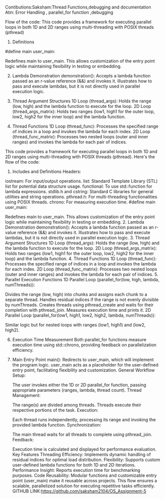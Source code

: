 Contibutions:Saksham:Thread Functions,debugging and documentation
             Atin: Error Handling , parallel_for function ,debugging 

Flow of the code:
    This code provides a framework for executing parallel loops in both 1D and 2D ranges using multi-threading with POSIX threads (pthread)

1. Definitions

#define main user_main:

Redefines main to user_main. This allows customization of the entry point logic while maintaining flexibility in testing or embedding.

2. Lambda Demonstration
demonstration():
Accepts a lambda function passed as an r-value reference (&&) and invokes it.
Illustrates how to pass and execute lambdas, but it is not directly used in parallel execution logic.

3. Thread Argument Structures
1D Loop (thread_args):
Holds the range (low, high) and the lambda function to execute for the loop.
2D Loop (thread_args_matrix):
Holds two ranges (low1, high1 for the outer loop, low2, high2 for the inner loop) and the lambda function.

4. Thread Functions
1D Loop (thread_func):
Processes the specified range of indices in a loop and invokes the lambda for each index.
2D Loop (thread_func_matrix):
Processes two nested loops (outer and inner ranges) and invokes the lambda for each pair of indices.


This code provides a framework for executing parallel loops in both 1D and 2D ranges using multi-threading with POSIX threads (pthread). Here's the flow of the code:

1. Includes and Definitions
Headers:

iostream: For input/output operations.
list: Standard Template Library (STL) list for potential data structure usage.
functional: To use std::function for lambda expressions.
stdlib.h and cstring: Standard C libraries for general utilities and string operations.
pthread.h: For multi-threading functionalities using POSIX threads.
chrono: For measuring execution time.
#define main user_main:

Redefines main to user_main. This allows customization of the entry point logic while maintaining flexibility in testing or embedding.
2. Lambda Demonstration
demonstration():
Accepts a lambda function passed as an r-value reference (&&) and invokes it.
Illustrates how to pass and execute lambdas, but it is not directly used in parallel execution logic.
3. Thread Argument Structures
1D Loop (thread_args):
Holds the range (low, high) and the lambda function to execute for the loop.
2D Loop (thread_args_matrix):
Holds two ranges (low1, high1 for the outer loop, low2, high2 for the inner loop) and the lambda function.
4. Thread Functions
1D Loop (thread_func):
Processes the specified range of indices in a loop and invokes the lambda for each index.
2D Loop (thread_func_matrix):
Processes two nested loops (outer and inner ranges) and invokes the lambda for each pair of indices.
5. Parallel Execution Functions
1D Parallel Loop (parallel_for(low, high, lambda, numThreads)):

Divides the range (low, high) into chunks and assigns each chunk to a separate thread.
Handles residual indices if the range is not evenly divisible by numThreads.
Creates threads using pthread_create and waits for their completion with pthread_join.
Measures execution time and prints it.
2D Parallel Loop (parallel_for(low1, high1, low2, high2, lambda, numThreads)):

Similar logic but for nested loops with ranges (low1, high1) and (low2, high2).

6. Execution Time Measurement
Both parallel_for functions measure execution time using std::chrono, providing feedback on parallelization efficiency.
7. Main Entry Point
main():
Redirects to user_main, which will implement the program logic.
user_main acts as a placeholder for the user-defined entry point, facilitating flexibility and customization.
    General Workflow
    Setup:

    The user invokes either the 1D or 2D parallel_for function, passing appropriate parameters (ranges, lambda, thread count).
    Thread Management:

    The range(s) are divided among threads. Threads execute their respective portions of the task.
    Execution:

    Each thread runs independently, processing its range and invoking the provided lambda function.
    Synchronization:

    The main thread waits for all threads to complete using pthread_join.
    Feedback:

    Execution time is calculated and displayed for performance evaluation.
Key Features
Threading Efficiency:
Implements dynamic handling of residual indices for optimal load distribution.
Flexibility:
Supports custom user-defined lambda functions for both 1D and 2D iterations.
Performance Insight:
Reports execution time for benchmarking purposes.
Code Reusability:
Modular functions and customizable entry point (user_main) make it reusable across projects.
This flow ensures a scalable, parallelized solution for executing repetitive tasks efficiently.
GITHUB LINK:https://github.com/saksham2104/OS_Assignment-5

